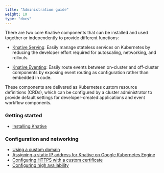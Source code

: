 ```yaml
---
title: "Administration guide"
weight: 10
type: "docs"
---
```


There are two core Knative components that can be installed and used together or independently to provide different functions:

* [Knative Serving](../serving/): Easily manage stateless services on Kubernetes by reducing the developer effort required for autoscaling, networking, and rollouts.

* [Knative Eventing](../eventing/): Easily route events between on-cluster and off-cluster components by exposing event routing as configuration rather than embedded in code.

These components are delivered as Kubernetes custom resource definitions (CRDs), which can be configured by a cluster administrator to provide default settings for developer-created applications and event workflow components.

### Getting started

- [Installing Knative](../install/)
<!--configmaps-->

### Configuration and networking

- [Using a custom domain](../serving/using-a-custom-domain/)
- [Assigning a static IP address for Knative on Google Kubernetes Engine](../serving/gke-assigning-static-ip-address/)
- [Configuring HTTPS with a custom certificate](../serving/using-a-tls-cert/)
- [Configuring high availability](../serving/config-ha/)

<!--### Troubleshooting-->
